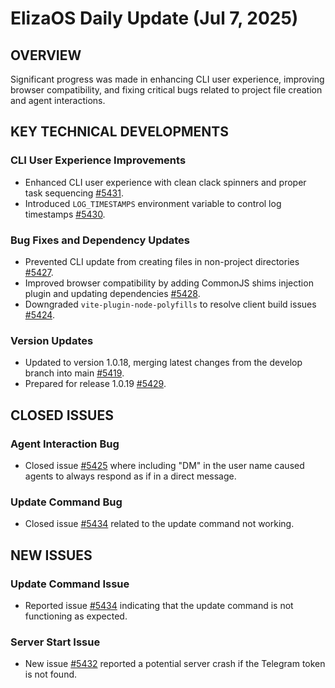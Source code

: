 # ElizaOS Daily Update (Jul 7, 2025)
## OVERVIEW 
Significant progress was made in enhancing CLI user experience, improving browser compatibility, and fixing critical bugs related to project file creation and agent interactions.

## KEY TECHNICAL DEVELOPMENTS

### CLI User Experience Improvements
*   Enhanced CLI user experience with clean clack spinners and proper task sequencing [#5431](https://github.com/elizaos/eliza/pull/5431).
*   Introduced `LOG_TIMESTAMPS` environment variable to control log timestamps [#5430](https://github.com/elizaos/eliza/pull/5430).

### Bug Fixes and Dependency Updates
*   Prevented CLI update from creating files in non-project directories [#5427](https://github.com/elizaos/eliza/pull/5427).
*   Improved browser compatibility by adding CommonJS shims injection plugin and updating dependencies [#5428](https://github.com/elizaos/eliza/pull/5428).
*   Downgraded `vite-plugin-node-polyfills` to resolve client build issues [#5424](https://github.com/elizaos/eliza/pull/5424).

### Version Updates
*   Updated to version 1.0.18, merging latest changes from the develop branch into main [#5419](https://github.com/elizaos/eliza/pull/5419).
*   Prepared for release 1.0.19 [#5429](https://github.com/elizaos/eliza/pull/5429).

## CLOSED ISSUES

### Agent Interaction Bug
*   Closed issue [#5425](https://github.com/elizaos/eliza/issues/5425) where including "DM" in the user name caused agents to always respond as if in a direct message.

### Update Command Bug
*   Closed issue [#5434](https://github.com/elizaos/eliza/issues/5434) related to the update command not working.

## NEW ISSUES

### Update Command Issue
*   Reported issue [#5434](https://github.com/elizaos/eliza/issues/5434) indicating that the update command is not functioning as expected.

### Server Start Issue
*   New issue [#5432](https://github.com/elizaos/eliza/issues/5432) reported a potential server crash if the Telegram token is not found.